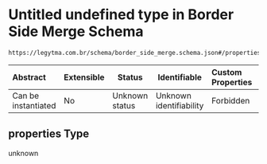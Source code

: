 # Untitled undefined type in Border Side Merge Schema

```txt
https://legytma.com.br/schema/border_side_merge.schema.json#/properties
```




| Abstract            | Extensible | Status         | Identifiable            | Custom Properties | Additional Properties | Access Restrictions | Defined In                                                                                        |
| :------------------ | ---------- | -------------- | ----------------------- | :---------------- | --------------------- | ------------------- | ------------------------------------------------------------------------------------------------- |
| Can be instantiated | No         | Unknown status | Unknown identifiability | Forbidden         | Allowed               | none                | [border_side_merge.schema.json\*](../schema/border_side_merge.schema.json) |

## properties Type

unknown
